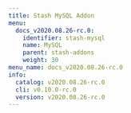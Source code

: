 ```yaml
---
title: Stash MySQL Addon
menu:
  docs_v2020.08.26-rc.0:
    identifier: stash-mysql
    name: MySQL
    parent: stash-addons
    weight: 30
menu_name: docs_v2020.08.26-rc.0
info:
  catalog: v2020.08.26-rc.0
  cli: v0.10.0-rc.0
  version: v2020.08.26-rc.0
---
```


